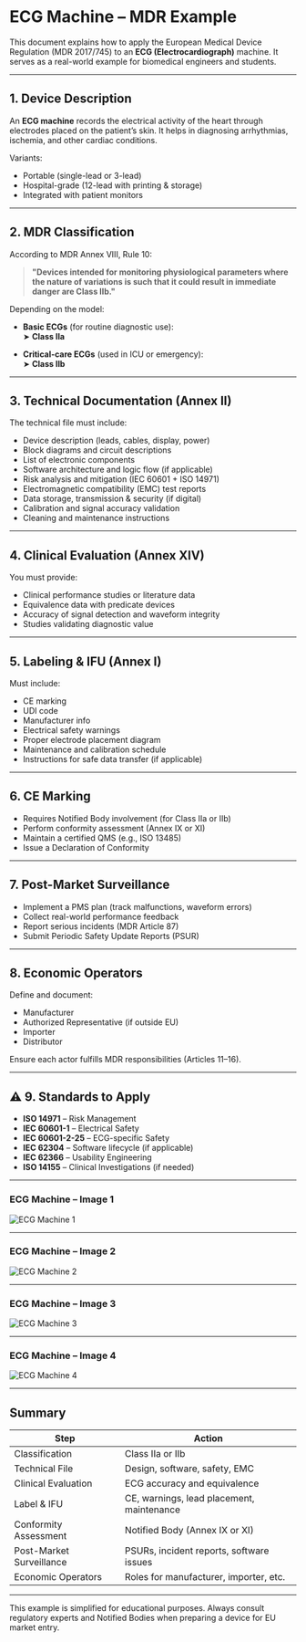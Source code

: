 # ECG Machine – MDR Example

This document explains how to apply the European Medical Device Regulation (MDR 2017/745) to an **ECG (Electrocardiograph)** machine. It serves as a real-world example for biomedical engineers and students.

---

##  1. Device Description

An **ECG machine** records the electrical activity of the heart through electrodes placed on the patient’s skin. It helps in diagnosing arrhythmias, ischemia, and other cardiac conditions.

Variants:
- Portable (single-lead or 3-lead)
- Hospital-grade (12-lead with printing & storage)
- Integrated with patient monitors

---

##  2. MDR Classification

According to MDR Annex VIII, Rule 10:

> **"Devices intended for monitoring physiological parameters where the nature of variations is such that it could result in immediate danger are Class IIb."**

Depending on the model:

- **Basic ECGs** (for routine diagnostic use):  
  ➤ **Class IIa**

- **Critical-care ECGs** (used in ICU or emergency):  
  ➤ **Class IIb**

---

##  3. Technical Documentation (Annex II)

The technical file must include:

- Device description (leads, cables, display, power)
- Block diagrams and circuit descriptions
- List of electronic components
- Software architecture and logic flow (if applicable)
- Risk analysis and mitigation (IEC 60601 + ISO 14971)
- Electromagnetic compatibility (EMC) test reports
- Data storage, transmission & security (if digital)
- Calibration and signal accuracy validation
- Cleaning and maintenance instructions

---

##  4. Clinical Evaluation (Annex XIV)

You must provide:

- Clinical performance studies or literature data
- Equivalence data with predicate devices
- Accuracy of signal detection and waveform integrity
- Studies validating diagnostic value

---

##  5. Labeling & IFU (Annex I)

Must include:

- CE marking
- UDI code
- Manufacturer info
- Electrical safety warnings
- Proper electrode placement diagram
- Maintenance and calibration schedule
- Instructions for safe data transfer (if applicable)

---

##  6. CE Marking

- Requires Notified Body involvement (for Class IIa or IIb)
- Perform conformity assessment (Annex IX or XI)
- Maintain a certified QMS (e.g., ISO 13485)
- Issue a Declaration of Conformity

---

##  7. Post-Market Surveillance

- Implement a PMS plan (track malfunctions, waveform errors)
- Collect real-world performance feedback
- Report serious incidents (MDR Article 87)
- Submit Periodic Safety Update Reports (PSUR)

---

##  8. Economic Operators

Define and document:

- Manufacturer
- Authorized Representative (if outside EU)
- Importer
- Distributor

Ensure each actor fulfills MDR responsibilities (Articles 11–16).

---

## ⚠ 9. Standards to Apply

- **ISO 14971** – Risk Management
- **IEC 60601-1** – Electrical Safety
- **IEC 60601-2-25** – ECG-specific Safety
- **IEC 62304** – Software lifecycle (if applicable)
- **IEC 62366** – Usability Engineering
- **ISO 14155** – Clinical Investigations (if needed)

---
### ECG Machine – Image 1
![ECG Machine 1](../assets/images/ecg-machine-1.jpg)

---

### ECG Machine – Image 2
![ECG Machine 2](../assets/images/ecg-machine-2.jpg)

---

### ECG Machine – Image 3
![ECG Machine 3](../assets/images/ecg-machine-3.jpg)

---

### ECG Machine – Image 4
![ECG Machine 4](../assets/images/ecg-machine-4.jpg)

---

##  Summary

| Step                         | Action                                      |
|------------------------------|---------------------------------------------|
| Classification               | Class IIa or IIb                            |
| Technical File               | Design, software, safety, EMC               |
| Clinical Evaluation          | ECG accuracy and equivalence                |
| Label & IFU                  | CE, warnings, lead placement, maintenance   |
| Conformity Assessment        | Notified Body (Annex IX or XI)              |
| Post-Market Surveillance     | PSURs, incident reports, software issues    |
| Economic Operators           | Roles for manufacturer, importer, etc.      |

---

This example is simplified for educational purposes. Always consult regulatory experts and Notified Bodies when preparing a device for EU market entry.
